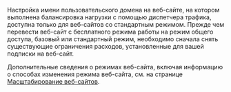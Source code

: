 ﻿Настройка имени пользовательского домена на веб-сайте, на котором выполнена балансировка нагрузки с помощью диспетчера трафика, доступна только для веб-сайтов со стандартным режимом. Прежде чем перевести веб-сайт с бесплатного режима работы на режим общего доступа, базовый или стандартный режим, необходимо сначала снять существующие ограничения расходов, установленные для вашей подписки на веб-сайт. 

Дополнительные сведения о режимах веб-сайта, включая информацию о способах изменения режима веб-сайта, см. на странице [Масштабирование веб-сайтов](web-sites-scale.md).

<!--HONumber=42-->
